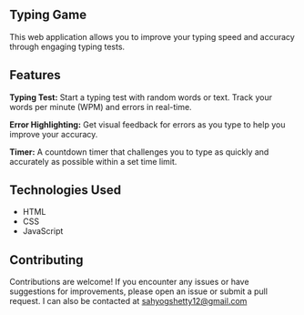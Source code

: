 ## Typing Game
This web application allows you to improve your typing speed and accuracy through engaging typing tests.

## Features
**Typing Test:** Start a typing test with random words or text. Track your words per minute (WPM) and errors in real-time.

**Error Highlighting:** Get visual feedback for errors as you type to help you improve your accuracy.

**Timer:** A countdown timer that challenges you to type as quickly and accurately as possible within a set time limit.

## Technologies Used
* HTML
* CSS
* JavaScript

## Contributing
Contributions are welcome! If you encounter any issues or have suggestions for improvements, please open an issue or submit a pull request.
I can also be contacted at sahyogshetty12@gmail.com
